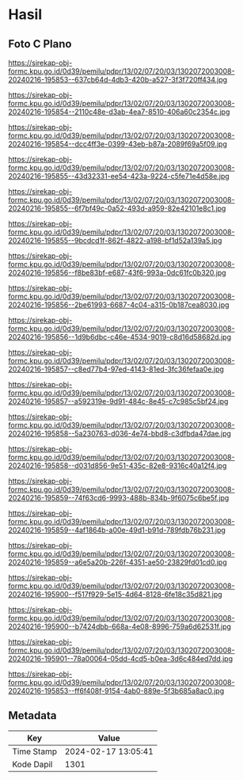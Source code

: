 # Hasil

## Foto C Plano

https://sirekap-obj-formc.kpu.go.id/0d39/pemilu/pdpr/13/02/07/20/03/1302072003008-20240216-195853--637cb64d-4db3-420b-a527-3f3f720ff434.jpg

https://sirekap-obj-formc.kpu.go.id/0d39/pemilu/pdpr/13/02/07/20/03/1302072003008-20240216-195854--2110c48e-d3ab-4ea7-8510-406a60c2354c.jpg

https://sirekap-obj-formc.kpu.go.id/0d39/pemilu/pdpr/13/02/07/20/03/1302072003008-20240216-195854--dcc4ff3e-0399-43eb-b87a-2089f69a5f09.jpg

https://sirekap-obj-formc.kpu.go.id/0d39/pemilu/pdpr/13/02/07/20/03/1302072003008-20240216-195855--43d32331-ee54-423a-9224-c5fe71e4d58e.jpg

https://sirekap-obj-formc.kpu.go.id/0d39/pemilu/pdpr/13/02/07/20/03/1302072003008-20240216-195855--6f7bf49c-0a52-493d-a959-82e42101e8c1.jpg

https://sirekap-obj-formc.kpu.go.id/0d39/pemilu/pdpr/13/02/07/20/03/1302072003008-20240216-195855--9bcdcd1f-862f-4822-a198-bf1d52a139a5.jpg

https://sirekap-obj-formc.kpu.go.id/0d39/pemilu/pdpr/13/02/07/20/03/1302072003008-20240216-195856--f8be83bf-e687-43f6-993a-0dc61fc0b320.jpg

https://sirekap-obj-formc.kpu.go.id/0d39/pemilu/pdpr/13/02/07/20/03/1302072003008-20240216-195856--2be61993-6687-4c04-a315-0b187cea8030.jpg

https://sirekap-obj-formc.kpu.go.id/0d39/pemilu/pdpr/13/02/07/20/03/1302072003008-20240216-195856--1d9b6dbc-c46e-4534-9019-c8d16d58682d.jpg

https://sirekap-obj-formc.kpu.go.id/0d39/pemilu/pdpr/13/02/07/20/03/1302072003008-20240216-195857--c8ed77b4-97ed-4143-81ed-3fc36fefaa0e.jpg

https://sirekap-obj-formc.kpu.go.id/0d39/pemilu/pdpr/13/02/07/20/03/1302072003008-20240216-195857--a592319e-9d91-484c-8e45-c7c985c5bf24.jpg

https://sirekap-obj-formc.kpu.go.id/0d39/pemilu/pdpr/13/02/07/20/03/1302072003008-20240216-195858--5a230763-d036-4e74-bbd8-c3dfbda47dae.jpg

https://sirekap-obj-formc.kpu.go.id/0d39/pemilu/pdpr/13/02/07/20/03/1302072003008-20240216-195858--d031d856-9e51-435c-82e8-9316c40a12f4.jpg

https://sirekap-obj-formc.kpu.go.id/0d39/pemilu/pdpr/13/02/07/20/03/1302072003008-20240216-195859--74f63cd6-9993-488b-834b-9f6075c6be5f.jpg

https://sirekap-obj-formc.kpu.go.id/0d39/pemilu/pdpr/13/02/07/20/03/1302072003008-20240216-195859--4af1864b-a00e-49d1-b91d-789fdb76b231.jpg

https://sirekap-obj-formc.kpu.go.id/0d39/pemilu/pdpr/13/02/07/20/03/1302072003008-20240216-195859--a6e5a20b-226f-4351-ae50-23829fd01cd0.jpg

https://sirekap-obj-formc.kpu.go.id/0d39/pemilu/pdpr/13/02/07/20/03/1302072003008-20240216-195900--f517f929-5e15-4d64-8128-6fe18c35d821.jpg

https://sirekap-obj-formc.kpu.go.id/0d39/pemilu/pdpr/13/02/07/20/03/1302072003008-20240216-195900--b7424dbb-668a-4e08-8996-759a6d62531f.jpg

https://sirekap-obj-formc.kpu.go.id/0d39/pemilu/pdpr/13/02/07/20/03/1302072003008-20240216-195901--78a00064-05dd-4cd5-b0ea-3d6c484ed7dd.jpg

https://sirekap-obj-formc.kpu.go.id/0d39/pemilu/pdpr/13/02/07/20/03/1302072003008-20240216-195853--ff6f408f-9154-4ab0-889e-5f3b685a8ac0.jpg


## Metadata

| Key        | Value               |
| ---------- | ------------------- |
| Time Stamp | 2024-02-17 13:05:41 |
| Kode Dapil | 1301                |



